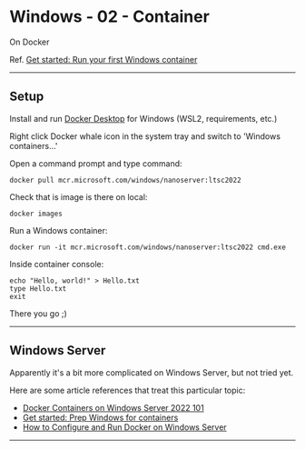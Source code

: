 # Windows - 02 - Container

On Docker

Ref. [Get started: Run your first Windows container](https://learn.microsoft.com/en-us/virtualization/windowscontainers/quick-start/run-your-first-container)

---

## Setup

Install and run [Docker Desktop](https://www.docker.com/) for Windows (WSL2, requirements, etc.)

Right click Docker whale icon in the system tray and switch to 'Windows containers...'

Open a command prompt and type command:

```console
docker pull mcr.microsoft.com/windows/nanoserver:ltsc2022
```

Check that is image is there on local:

```console
docker images
```

Run a Windows container:

```console
docker run -it mcr.microsoft.com/windows/nanoserver:ltsc2022 cmd.exe
```

Inside container console:

```console
echo "Hello, world!" > Hello.txt
type Hello.txt
exit
```

There you go ;)

---

## Windows Server

Apparently it's a bit more complicated on Windows Server, but not tried yet.

Here are some article references that treat this particular topic:

- [Docker Containers on Windows Server 2022 101](https://www.dell.com/support/kbdoc/en-us/000201261/docker-containers-on-windows-server-2022-101)  
- [Get started: Prep Windows for containers](https://learn.microsoft.com/en-us/virtualization/windowscontainers/quick-start/set-up-environment?tabs=dockerce#windows-server-1)  
- [How to Configure and Run Docker on Windows Server](https://operavps.com/docs/configure-docker-on-windows-server/)

---

